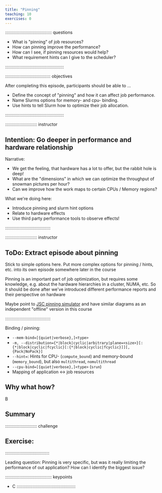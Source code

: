 ```yaml
---
title: "Pinning"
teaching: 10
exercises: 0
---
```


:::::::::::::::::::::::::::::::::::::: questions 

- What is "pinning" of job resources?
- How can pinning improve the performance?
- How can I see, if pinning resources would help?
- What requirement hints can I give to the scheduler?

::::::::::::::::::::::::::::::::::::::::::::::::

::::::::::::::::::::::::::::::::::::: objectives

After completing this episode, participants should be able to …

- Define the concept of "pinning" and how it can affect job performance.
- Name Slurms options for memory- and cpu- binding.
- Use hints to tell Slurm how to optimize their job allocation.

::::::::::::::::::::::::::::::::::::::::::::::::


:::::::::::::::::::::::::: instructor
## Intention: Go deeper in performance and hardware relationship

Narrative:
- We get the feeling, that hardware has a lot to offer, but the rabbit hole is deep!
- What are the "dimensions" in which we can optimize the throughput of snowman pictures per hour?
- Can we improve how the work maps to certain CPUs / Memory regions?

What we're doing here:
- Introduce pinning and slurm hint options
- Relate to hardware effects
- Use third party performance tools to observe effects!

:::::::::::::::::::::::::::::::::::::


:::::::::::::::::::::::::: instructor
## ToDo: Extract episode about pinning

Stick to simple options here.
Put more complex options for pinning / hints, etc. into its own episode somewhere later in the course

Pinning is an important part of job optimization, but requires some knowledge, e.g. about the hardware hierarchies in a cluster, NUMA, etc.
So it should be done after we've introduced different performance reports and their perspective on hardware

Maybe point to [JSC pinning simulator](https://apps.fz-juelich.de/jsc/llview/pinning) and have similar diagrams as an independent "offline" version in this course

:::::::::::::::::::::::::::::::::::::

Binding / pinning:

- `--mem-bind=[{quiet|verbose},]<type>`
- `-m, --distribution={*|block|cyclic|arbitrary|plane=<size>}[:{*|block|cyclic|fcyclic}[:{*|block|cyclic|fcyclic}]][,{Pack|NoPack}]`
- `--hint=`: Hints for CPU- (`compute_bound`) and memory-bound (`memory_bound`), but also `multithread`, `nomultithread`
- `--cpu-bind=[{quiet|verbose},]<type>` (`srun`)
- Mapping of application <-> job resources


## Why what how?
B
<!-- EPISODE CONTENT HERE -->


## Summary

:::::::::::::::::::::::::: challenge
## Exercise:
::::::::::::::::::::::::::::::::::::

Leading question: Pinning is very specific, but was it really limiting the performance of out application? How can I identify the biggest issue?

:::::::::::::::::::::::::::::::::::::: keypoints
- C
::::::::::::::::::::::::::::::::::::::::::::::::
